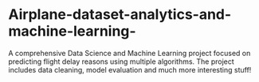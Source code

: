# Airplane-dataset-analytics-and-machine-learning-
A comprehensive Data Science and Machine Learning project focused on predicting flight delay reasons using multiple algorithms. The project includes data cleaning, model evaluation and much more interesting stuff!
